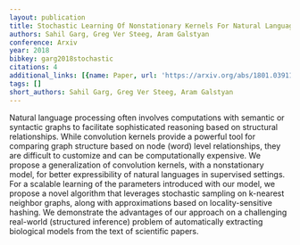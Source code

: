 ```yaml
---
layout: publication
title: Stochastic Learning Of Nonstationary Kernels For Natural Language Modeling
authors: Sahil Garg, Greg Ver Steeg, Aram Galstyan
conference: Arxiv
year: 2018
bibkey: garg2018stochastic
citations: 4
additional_links: [{name: Paper, url: 'https://arxiv.org/abs/1801.03911'}]
tags: []
short_authors: Sahil Garg, Greg Ver Steeg, Aram Galstyan
---
```

Natural language processing often involves computations with semantic or
syntactic graphs to facilitate sophisticated reasoning based on structural
relationships. While convolution kernels provide a powerful tool for comparing
graph structure based on node (word) level relationships, they are difficult to
customize and can be computationally expensive. We propose a generalization of
convolution kernels, with a nonstationary model, for better expressibility of
natural languages in supervised settings. For a scalable learning of the
parameters introduced with our model, we propose a novel algorithm that
leverages stochastic sampling on k-nearest neighbor graphs, along with
approximations based on locality-sensitive hashing. We demonstrate the
advantages of our approach on a challenging real-world (structured inference)
problem of automatically extracting biological models from the text of
scientific papers.